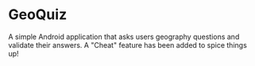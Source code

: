 # GeoQuiz
A simple Android application that asks users geography questions and validate their answers.
A "Cheat" feature has been added to spice things up!

